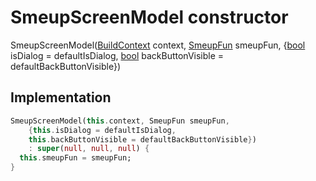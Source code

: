 


# SmeupScreenModel constructor







SmeupScreenModel([BuildContext](https://api.flutter.dev/flutter/widgets/BuildContext-class.html) context, [SmeupFun](../../smeup_models_smeup_fun/SmeupFun-class.md) smeupFun, {[bool](https://api.flutter.dev/flutter/dart-core/bool-class.html) isDialog = defaultIsDialog, [bool](https://api.flutter.dev/flutter/dart-core/bool-class.html) backButtonVisible = defaultBackButtonVisible})





## Implementation

```dart
SmeupScreenModel(this.context, SmeupFun smeupFun,
    {this.isDialog = defaultIsDialog,
    this.backButtonVisible = defaultBackButtonVisible})
    : super(null, null, null) {
  this.smeupFun = smeupFun;
}
```







